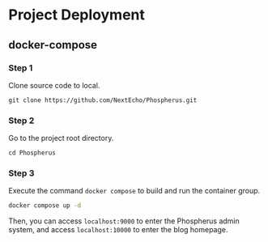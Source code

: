 # Project Deployment

## docker-compose

### Step 1

Clone source code to local.

```shell
git clone https://github.com/NextEcho/Phospherus.git
```

### Step 2

Go to the project root directory.

```shell
cd Phospherus
```

### Step 3

Execute the command `docker compose` to build and run the container group.

```bash
docker compose up -d
```

Then, you can access `localhost:9000` to enter the Phospherus admin system, and access `localhost:10000` to enter the blog homepage.
